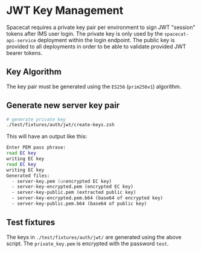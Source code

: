 # JWT Key Management

Spacecat requires a private key pair per environment to sign JWT "session" tokens after IMS user login. The private key is only used by the `spacecat-api-service` deployment within the login endpoint. The public key is provided to all deployments in order to be able to validate provided JWT bearer tokens.

## Key Algorithm

The key pair must be generated using the `ES256` (`prim256v1`) algorithm.

## Generate new server key pair

```zsh
# generate private key
./test/fixtures/auth/jwt/create-keys.zsh
```

This will have an output like this:

```zsh
Enter PEM pass phrase:
read EC key
writing EC key
read EC key
writing EC key
Generated files:
  - server-key.pem (unencrypted EC key)
  - server-key-encrypted.pem (encrypted EC key)
  - server-key-public.pem (extracted public key)
  - server-key-encrypted.pem.b64 (base64 of encrypted key)
  - server-key-public.pem.b64 (base64 of public key)
```

## Test fixtures

The keys in `./test/fixtures/auth/jwt/` are generated using the above script. The `private_key.pem` is encrypted with the password `test`.
